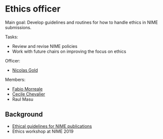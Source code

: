 # Ethics officer

Main goal: Develop guidelines and routines for how to handle ethics in NIME submissions.

Tasks:

- Review and revise NIME policies
- Work with future chairs on improving the focus on ethics

Officer:

- [Nicolas Gold](http://www0.cs.ucl.ac.uk/staff/N.Gold/)

Members:
- [Fabio Morreale](https://www.creative.auckland.ac.nz/people/profile/f-morreale)
- [Cecile Chevalier](https://profiles.sussex.ac.uk/p235751-cecile-chevalier)
- Raul Masu


## Background

- [Ethical guidelines for NIME publications](https://www.nime.org/publication-ethics/)
- Ethics workshop at NIME 2019
